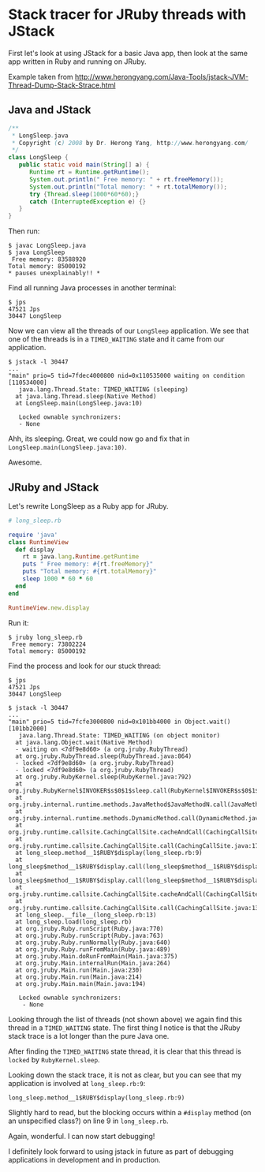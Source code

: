 # Stack tracer for JRuby threads with JStack

First let's look at using JStack for a basic Java app, then look at the same app written in Ruby and running on JRuby.

Example taken from http://www.herongyang.com/Java-Tools/jstack-JVM-Thread-Dump-Stack-Strace.html

## Java and JStack

``` java
/**
 * LongSleep.java
 * Copyright (c) 2008 by Dr. Herong Yang, http://www.herongyang.com/
 */
class LongSleep {
   public static void main(String[] a) {
      Runtime rt = Runtime.getRuntime();
      System.out.println(" Free memory: " + rt.freeMemory());
      System.out.println("Total memory: " + rt.totalMemory());
      try {Thread.sleep(1000*60*60);} 
      catch (InterruptedException e) {}
   }
}
```

Then run:

```
$ javac LongSleep.java
$ java LongSleep
 Free memory: 83588920
Total memory: 85000192
* pauses unexplainably!! *
```

Find all running Java processes in another terminal:

```
$ jps
47521 Jps
30447 LongSleep
```

Now we can view all the threads of our `LongSleep` application. We see that one of the threads is in a `TIMED_WAITING` state and it came from our application.

```
$ jstack -l 30447
...
"main" prio=5 tid=7fdec4000800 nid=0x110535000 waiting on condition [110534000]
   java.lang.Thread.State: TIMED_WAITING (sleeping)
  at java.lang.Thread.sleep(Native Method)
  at LongSleep.main(LongSleep.java:10)

   Locked ownable synchronizers:
   - None
```

Ahh, its sleeping. Great, we could now go and fix that in `LongSleep.main(LongSleep.java:10)`.

Awesome.

## JRuby and JStack

Let's rewrite LongSleep as a Ruby app for JRuby.

``` ruby
# long_sleep.rb

require 'java'
class RuntimeView
  def display
    rt = java.lang.Runtime.getRuntime
    puts " Free memory: #{rt.freeMemory}"
    puts "Total memory: #{rt.totalMemory}"
    sleep 1000 * 60 * 60
  end
end

RuntimeView.new.display
```

Run it:

```
$ jruby long_sleep.rb
 Free memory: 73802224
Total memory: 85000192
```

Find the process and look for our stuck thread:

```
$ jps
47521 Jps
30447 LongSleep

$ jstack -l 30447
...
"main" prio=5 tid=7fcfe3000800 nid=0x101bb4000 in Object.wait() [101bb2000]
   java.lang.Thread.State: TIMED_WAITING (on object monitor)
  at java.lang.Object.wait(Native Method)
  - waiting on <7df9e8d60> (a org.jruby.RubyThread)
  at org.jruby.RubyThread.sleep(RubyThread.java:864)
  - locked <7df9e8d60> (a org.jruby.RubyThread)
  - locked <7df9e8d60> (a org.jruby.RubyThread)
  at org.jruby.RubyKernel.sleep(RubyKernel.java:792)
  at org.jruby.RubyKernel$INVOKER$s$0$1$sleep.call(RubyKernel$INVOKER$s$0$1$sleep.gen)
  at org.jruby.internal.runtime.methods.JavaMethod$JavaMethodN.call(JavaMethod.java:642)
  at org.jruby.internal.runtime.methods.DynamicMethod.call(DynamicMethod.java:204)
  at org.jruby.runtime.callsite.CachingCallSite.cacheAndCall(CachingCallSite.java:326)
  at org.jruby.runtime.callsite.CachingCallSite.call(CachingCallSite.java:170)
  at long_sleep.method__1$RUBY$display(long_sleep.rb:9)
  at long_sleep$method__1$RUBY$display.call(long_sleep$method__1$RUBY$display)
  at long_sleep$method__1$RUBY$display.call(long_sleep$method__1$RUBY$display)
  at org.jruby.runtime.callsite.CachingCallSite.cacheAndCall(CachingCallSite.java:306)
  at org.jruby.runtime.callsite.CachingCallSite.call(CachingCallSite.java:136)
  at long_sleep.__file__(long_sleep.rb:13)
  at long_sleep.load(long_sleep.rb)
  at org.jruby.Ruby.runScript(Ruby.java:770)
  at org.jruby.Ruby.runScript(Ruby.java:763)
  at org.jruby.Ruby.runNormally(Ruby.java:640)
  at org.jruby.Ruby.runFromMain(Ruby.java:489)
  at org.jruby.Main.doRunFromMain(Main.java:375)
  at org.jruby.Main.internalRun(Main.java:264)
  at org.jruby.Main.run(Main.java:230)
  at org.jruby.Main.run(Main.java:214)
  at org.jruby.Main.main(Main.java:194)

   Locked ownable synchronizers:
	- None
```

Looking through the list of threads (not shown above) we again find this thread in a `TIMED_WAITING` state. The first thing I notice is that the JRuby stack trace is a lot longer than the pure Java one.

After finding the `TIMED_WAITING` state thread, it is clear that this thread is `locked` by `RubyKernel.sleep`.

Looking down the stack trace, it is not as clear, but you can see that my application is involved at `long_sleep.rb:9`:

```
long_sleep.method__1$RUBY$display(long_sleep.rb:9)
```

Slightly hard to read, but the blocking occurs within a `#display` method (on an unspecified class?) on line 9 in `long_sleep.rb`.

Again, wonderful. I can now start debugging!

I definitely look forward to using jstack in future as part of debugging applications in development and in production.
